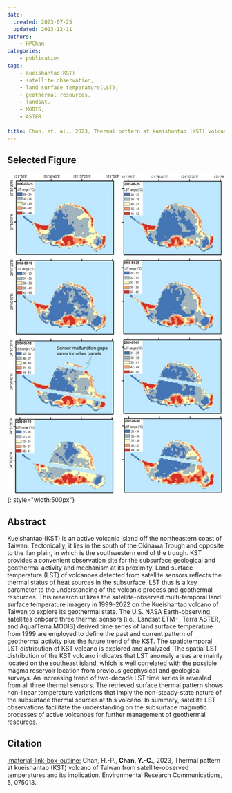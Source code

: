 ```yaml
---
date:
  created: 2023-07-25 
  updated: 2023-12-11
authors:
    - HPChan
categories:
    - publication
tags:
    - kueishantao(KST)
    - satellite observation, 
    - land surface temperature(LST), 
    - geothermal resources, 
    - landsat, 
    - MODIS, 
    - ASTER

title: Chan. et. al., 2023, Thermal pattern at kueishantao (KST) volcano of Taiwan from satellite-observed temperatures and its implication 
---
```

## Selected Figure 
  
![Select figure for article](./HPChan-ERC-2023-fig7.jpg){: style="width:500px"}
  
<!-- more -->  
## Abstract  
  
Kueishantao (KST) is an active volcanic island off the northeastern coast of Taiwan. Tectonically, it lies in the south of the Okinawa Trough and opposite to the Ilan plain, in which is the southwestern end of the trough. KST provides a convenient observation site for the subsurface geological and geothermal activity and mechanism at its proximity. Land surface temperature (LST) of volcanoes detected from satellite sensors reflects the thermal status of heat sources in the subsurface. LST thus is a key parameter to the understanding of the volcanic process and geothermal resources. This research utilizes the satellite-observed multi-temporal land surface temperature imagery in 1999–2022 on the Kueishantao volcano of Taiwan to explore its geothermal state. The U.S. NASA Earth-observing satellites onboard three thermal sensors (i.e., Landsat ETM+, Terra ASTER, and Aqua/Terra MODIS) derived time series of land surface temperature from 1999 are employed to define the past and current pattern of geothermal activity plus the future trend of the KST. The spatiotemporal LST distribution of KST volcano is explored and analyzed. The spatial LST distribution of the KST volcano indicates that LST anomaly areas are mainly located on the southeast island, which is well correlated with the possible magma reservoir location from previous geophysical and geological surveys. An increasing trend of two-decade LST time series is revealed from all three thermal sensors. The retrieved surface thermal pattern shows non-linear temperature variations that imply the non-steady-state nature of the subsurface thermal sources at this volcano. In summary, satellite LST observations facilitate the understanding on the subsurface magmatic processes of active volcanoes for further management of geothermal resources.  
  
## Citation  
  
[:material-link-box-outline:](https://doi.org/10.1088/2515-7620/ace760) Chan, H.-P., **Chan, Y.-C.**, 2023, Thermal pattern at kueishantao (KST) volcano of Taiwan from satellite-observed temperatures and its implication. Environmental Research Communications, 5, 075013.    